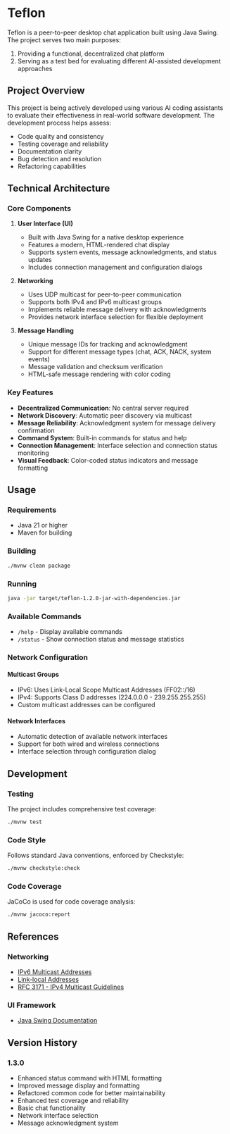 # Teflon

Teflon is a peer-to-peer desktop chat application built using Java Swing. The project serves two main purposes:

1. Providing a functional, decentralized chat platform
2. Serving as a test bed for evaluating different AI-assisted development approaches

## Project Overview

This project is being actively developed using various AI coding assistants to evaluate their effectiveness in real-world software development. The development process helps assess:

- Code quality and consistency
- Testing coverage and reliability
- Documentation clarity
- Bug detection and resolution
- Refactoring capabilities

## Technical Architecture

### Core Components

1. **User Interface (UI)**
   - Built with Java Swing for a native desktop experience
   - Features a modern, HTML-rendered chat display
   - Supports system events, message acknowledgments, and status updates
   - Includes connection management and configuration dialogs

2. **Networking**
   - Uses UDP multicast for peer-to-peer communication
   - Supports both IPv4 and IPv6 multicast groups
   - Implements reliable message delivery with acknowledgments
   - Provides network interface selection for flexible deployment

3. **Message Handling**
   - Unique message IDs for tracking and acknowledgment
   - Support for different message types (chat, ACK, NACK, system events)
   - Message validation and checksum verification
   - HTML-safe message rendering with color coding

### Key Features

- **Decentralized Communication**: No central server required
- **Network Discovery**: Automatic peer discovery via multicast
- **Message Reliability**: Acknowledgment system for message delivery confirmation
- **Command System**: Built-in commands for status and help
- **Connection Management**: Interface selection and connection status monitoring
- **Visual Feedback**: Color-coded status indicators and message formatting

## Usage

### Requirements

- Java 21 or higher
- Maven for building

### Building

```bash
./mvnw clean package
```

### Running

```bash
java -jar target/teflon-1.2.0-jar-with-dependencies.jar
```

### Available Commands

- `/help` - Display available commands
- `/status` - Show connection status and message statistics

### Network Configuration

#### Multicast Groups

- IPv6: Uses Link-Local Scope Multicast Addresses (FF02::/16)
- IPv4: Supports Class D addresses (224.0.0.0 - 239.255.255.255)
- Custom multicast addresses can be configured

#### Network Interfaces

- Automatic detection of available network interfaces
- Support for both wired and wireless connections
- Interface selection through configuration dialog

## Development

### Testing

The project includes comprehensive test coverage:

```bash
./mvnw test
```

### Code Style

Follows standard Java conventions, enforced by Checkstyle:

```bash
./mvnw checkstyle:check
```

### Code Coverage

JaCoCo is used for code coverage analysis:

```bash
./mvnw jacoco:report
```

## References

### Networking

- [IPv6 Multicast Addresses](https://www.iana.org/assignments/ipv6-multicast-addresses/ipv6-multicast-addresses.xhtml)
- [Link-local Addresses](https://en.wikipedia.org/wiki/Link-local_address#IPv6)
- [RFC 3171 - IPv4 Multicast Guidelines](https://www.rfc-editor.org/rfc/rfc3171)

### UI Framework

- [Java Swing Documentation](https://docs.oracle.com/javase/tutorial/uiswing/)

## Version History

### 1.3.0

- Enhanced status command with HTML formatting
- Improved message display and formatting
- Refactored common code for better maintainability
- Enhanced test coverage and reliability
- Basic chat functionality
- Network interface selection
- Message acknowledgment system
